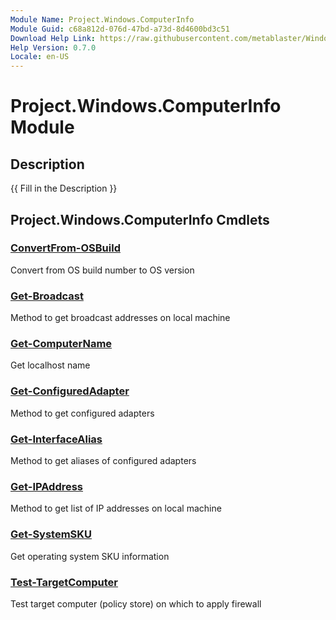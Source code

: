 ```yaml
---
Module Name: Project.Windows.ComputerInfo
Module Guid: c68a812d-076d-47bd-a73d-8d4600bd3c51
Download Help Link: https://raw.githubusercontent.com/metablaster/WindowsFirewallRuleset/develop/Config/Content/0.7.0
Help Version: 0.7.0
Locale: en-US
---
```


# Project.Windows.ComputerInfo Module
## Description
{{ Fill in the Description }}

## Project.Windows.ComputerInfo Cmdlets
### [ConvertFrom-OSBuild](ConvertFrom-OSBuild.md)
Convert from OS build number to OS version

### [Get-Broadcast](Get-Broadcast.md)
Method to get broadcast addresses on local machine

### [Get-ComputerName](Get-ComputerName.md)
Get localhost name

### [Get-ConfiguredAdapter](Get-ConfiguredAdapter.md)
Method to get configured adapters

### [Get-InterfaceAlias](Get-InterfaceAlias.md)
Method to get aliases of configured adapters

### [Get-IPAddress](Get-IPAddress.md)
Method to get list of IP addresses on local machine

### [Get-SystemSKU](Get-SystemSKU.md)
Get operating system SKU information

### [Test-TargetComputer](Test-TargetComputer.md)
Test target computer (policy store) on which to apply firewall

